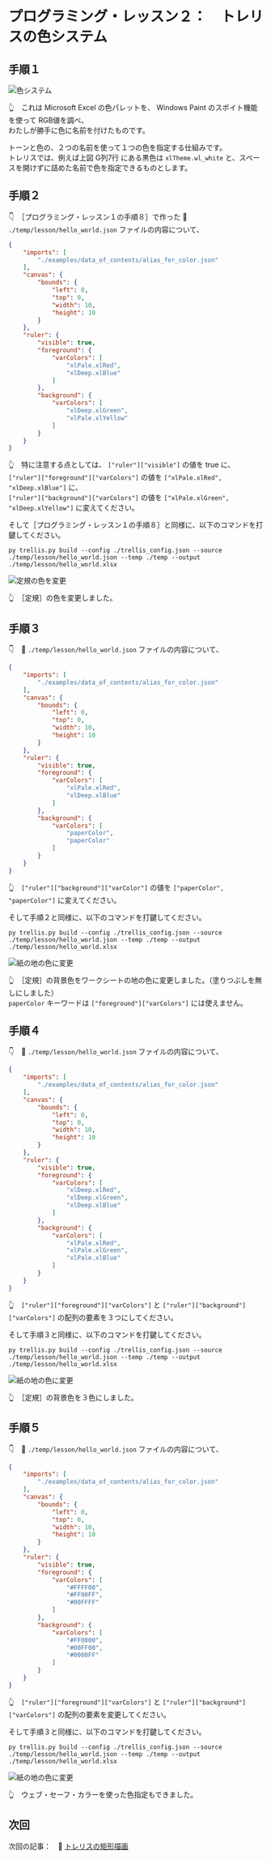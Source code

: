 # プログラミング・レッスン２：　トレリスの色システム

## 手順１

![色システム](../../img/[20250124-1804]colors.png)  

👆　これは Microsoft Excel の色パレットを、 Windows Paint のスポイト機能を使って RGB値を調べ、  
わたしが勝手に色に名前を付けたものです。  

トーンと色の、２つの名前を使って１つの色を指定する仕組みです。  
トレリスでは、例えば上図 G列7行 にある黒色は `xlTheme.wl_white` と、スペースを開けずに詰めた名前で色を指定できるものとします。  


## 手順２

👇　［プログラミング・レッスン１の手順８］で作った 📄 `./temp/lesson/hello_world.json` ファイルの内容について、  

```json
{
    "imports": [
        "./examples/data_of_contents/alias_for_color.json"
    ],
    "canvas": {
        "bounds": {
            "left": 0,
            "top": 0,
            "width": 10,
            "height": 10
        }
    },
    "ruler": {
        "visible": true,
        "foreground": {
            "varColors": [
                "xlPale.xlRed",
                "xlDeep.xlBlue"
            ]
        },
        "background": {
            "varColors": [
                "xlDeep.xlGreen",
                "xlPale.xlYellow"
            ]
        }
    }
}
```

👆　特に注意する点としては、 `["ruler"]["visible"]` の値を true に、  
`["ruler"]["foreground"]["varColors"]` の値を `["xlPale.xlRed", "xlDeep.xlBlue"]` に、  
`["ruler"]["background"]["varColors"]` の値を `["xlPale.xlGreen", "xlDeep.xlYellow"]` に変えてください。  

そして［プログラミング・レッスン１の手順８］と同様に、以下のコマンドを打鍵してください。  

```shell
py trellis.py build --config ./trellis_config.json --source ./temp/lesson/hello_world.json --temp ./temp --output ./temp/lesson/hello_world.xlsx
```

![定規の色を変更](../../img/[20250115-2124]change-ruler-color.png)  

👆　［定規］の色を変更しました。  


## 手順３

👇　📄 `./temp/lesson/hello_world.json` ファイルの内容について、  

```json
{
    "imports": [
        "./examples/data_of_contents/alias_for_color.json"
    ],
    "canvas": {
        "bounds": {
            "left": 0,
            "top": 0,
            "width": 10,
            "height": 10
        }
    },
    "ruler": {
        "visible": true,
        "foreground": {
            "varColors": [
                "xlPale.xlRed",
                "xlDeep.xlBlue"
            ]
        },
        "background": {
            "varColors": [
                "paperColor",
                "paperColor"
            ]
        }
    }
}
```

👆　`["ruler"]["background"]["varColor"]` の値を `["paperColor", "paperColor"]` に変えてください。  

そして手順２と同様に、以下のコマンドを打鍵してください。  

```shell
py trellis.py build --config ./trellis_config.json --source ./temp/lesson/hello_world.json --temp ./temp --output ./temp/lesson/hello_world.xlsx
```

![紙の地の色に変更](../../img/[20250115-2201]paper-color.png)  

👆　［定規］の背景色をワークシートの地の色に変更しました。（塗りつぶしを無しにしました）  
`paperColor` キーワードは `["foreground"]["varColors"]` には使えません。  


## 手順４

👇　📄 `./temp/lesson/hello_world.json` ファイルの内容について、  

```json
{
    "imports": [
        "./examples/data_of_contents/alias_for_color.json"
    ],
    "canvas": {
        "bounds": {
            "left": 0,
            "top": 0,
            "width": 10,
            "height": 10
        }
    },
    "ruler": {
        "visible": true,
        "foreground": {
            "varColors": [
                "xlDeep.xlRed",
                "xlDeep.xlGreen",
                "xlDeep.xlBlue"
            ]
        },
        "background": {
            "varColors": [
                "xlPale.xlRed",
                "xlPale.xlGreen",
                "xlPale.xlBlue"
            ]
        }
    }
}
```

👆　`["ruler"]["foreground"]["varColors"]` と `["ruler"]["background"]["varColors"]` の配列の要素を３つにしてください。  

そして手順３と同様に、以下のコマンドを打鍵してください。  

```shell
py trellis.py build --config ./trellis_config.json --source ./temp/lesson/hello_world.json --temp ./temp --output ./temp/lesson/hello_world.xlsx
```

![紙の地の色に変更](../../img/[20250115-2250]tri-color.png)  

👆　［定規］の背景色を３色にしました。  


## 手順５

👇　📄 `./temp/lesson/hello_world.json` ファイルの内容について、  

```json
{
    "imports": [
        "./examples/data_of_contents/alias_for_color.json"
    ],
    "canvas": {
        "bounds": {
            "left": 0,
            "top": 0,
            "width": 10,
            "height": 10
        }
    },
    "ruler": {
        "visible": true,
        "foreground": {
            "varColors": [
                "#FFFF00",
                "#FF00FF",
                "#00FFFF"
            ]
        },
        "background": {
            "varColors": [
                "#FF0000",
                "#00FF00",
                "#0000FF"
            ]
        }
    }
}
```

👆　`["ruler"]["foreground"]["varColors"]` と `["ruler"]["background"]["varColors"]` の配列の要素を変更してください。  

そして手順３と同様に、以下のコマンドを打鍵してください。  

```shell
py trellis.py build --config ./trellis_config.json --source ./temp/lesson/hello_world.json --temp ./temp --output ./temp/lesson/hello_world.xlsx
```

![紙の地の色に変更](../../img/[20250116-0038]web-safe-color.png)  

👆　ウェブ・セーフ・カラーを使った色指定もできました。  


## 次回

次回の記事：　📖 [トレリスの矩形描画](../3/README.md)  
